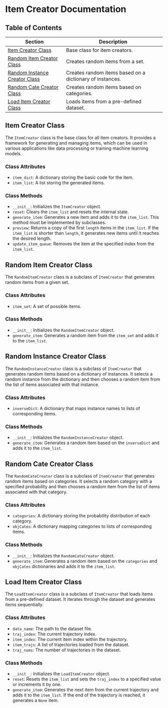 # Item Creator Documentation

## Table of Contents

| Section | Description |
|---|---|
| [Item Creator Class](#item-creator-class) | Base class for item creators. |
| [Random Item Creator Class](#random-item-creator-class) | Creates random items from a set. |
| [Random Instance Creator Class](#random-instance-creator-class) | Creates random items based on a dictionary of instances. |
| [Random Cate Creator Class](#random-cate-creator-class) | Creates random items based on categories. |
| [Load Item Creator Class](#load-item-creator-class) | Loads items from a pre-defined dataset. |

## Item Creator Class

The `ItemCreator` class is the base class for all item creators. It provides a framework for generating and managing items, which can be used in various applications like data processing or training machine learning models. 

### Class Attributes

* `item_dict`: A dictionary storing the basic code for the item.
* `item_list`: A list storing the generated items.

### Class Methods

* `__init__`: Initializes the `ItemCreator` object.
* `reset`: Clears the `item_list` and resets the internal state.
* `generate_item`: Generates a new item and adds it to the `item_list`. This method must be implemented by subclasses.
* `preview`: Returns a copy of the first `length` items in the `item_list`. If the `item_list` is shorter than `length`, it generates new items until it reaches the desired length.
* `update_item_queue`: Removes the item at the specified index from the `item_list`.


## Random Item Creator Class

The `RandomItemCreator` class is a subclass of `ItemCreator` that generates random items from a given set.

### Class Attributes

* `item_set`: A set of possible items.

### Class Methods

* `__init__`: Initializes the `RandomItemCreator` object.
* `generate_item`: Generates a random item from the `item_set` and adds it to the `item_list`.

## Random Instance Creator Class

The `RandomInstanceCreator` class is a subclass of `ItemCreator` that generates random items based on a dictionary of instances. It selects a random instance from the dictionary and then chooses a random item from the list of items associated with that instance. 

### Class Attributes

* `inverseDict`: A dictionary that maps instance names to lists of corresponding items.

### Class Methods

* `__init__`: Initializes the `RandomInstanceCreator` object.
* `generate_item`: Generates a random item based on the `inverseDict` and adds it to the `item_list`.

## Random Cate Creator Class

The `RandomCateCreator` class is a subclass of `ItemCreator` that generates random items based on categories. It selects a random category with a specified probability and then chooses a random item from the list of items associated with that category.

### Class Attributes

* `categories`: A dictionary storing the probability distribution of each category.
* `objCates`: A dictionary mapping categories to lists of corresponding items.

### Class Methods

* `__init__`: Initializes the `RandomCateCreator` object.
* `generate_item`: Generates a random item based on the `categories` and `objCates` dictionaries and adds it to the `item_list`.

## Load Item Creator Class

The `LoadItemCreator` class is a subclass of `ItemCreator` that loads items from a pre-defined dataset. It iterates through the dataset and generates items sequentially.

### Class Attributes

* `data_name`: The path to the dataset file.
* `traj_index`: The current trajectory index.
* `item_index`: The current item index within the trajectory.
* `item_trajs`: A list of trajectories loaded from the dataset.
* `traj_nums`: The number of trajectories in the dataset.

### Class Methods

* `__init__`: Initializes the `LoadItemCreator` object.
* `reset`: Resets the `item_list` and sets the `traj_index` to a specified value or increments it by one.
* `generate_item`: Generates the next item from the current trajectory and adds it to the `item_list`. If the end of the trajectory is reached, it generates a `None` item. 
